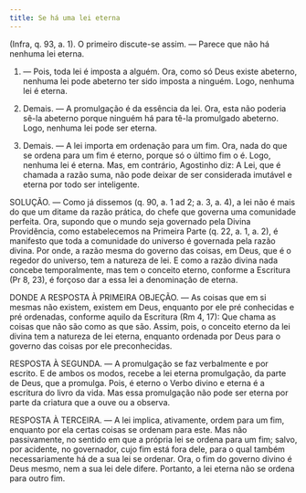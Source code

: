 ```yaml
---
title: Se há uma lei eterna
---
```


(Infra, q. 93, a. 1).
  O primeiro discute-se assim. — Parece que não há nenhuma lei eterna.  

1. — Pois, toda lei é imposta a alguém. Ora, como só Deus existe abeterno, nenhuma lei pode abeterno ter sido imposta a ninguém. Logo, nenhuma lei é eterna.  

2. Demais. — A promulgação é da essência da lei. Ora, esta não poderia sê-la abeterno porque ninguém há para tê-la promulgado abeterno. Logo, nenhuma lei pode ser eterna.  

3. Demais. — A lei importa em ordenação para um fim. Ora, nada do que se ordena para um fim é eterno, porque só o último fim o é. Logo, nenhuma lei é eterna.  Mas, em contrário, Agostinho diz: A Lei, que é chamada a razão suma, não pode deixar de ser considerada imutável e eterna por todo ser inteligente.  

SOLUÇÃO. — Como já dissemos (q. 90, a. 1 ad 2; a. 3, a. 4), a lei não é mais do que um ditame da razão prática, do chefe que governa uma comunidade perfeita. Ora, supondo que o mundo seja governado pela Divina Providência, como estabelecemos na Primeira Parte (q. 22, a. 1, a. 2), é manifesto que toda a comunidade do universo é governada pela razão divina. Por onde, a razão mesma do governo das coisas, em Deus, que é o regedor do universo, tem a natureza de lei. E como a razão divina nada concebe temporalmente, mas tem o conceito eterno, conforme a Escritura (Pr 8, 23), é forçoso dar a essa lei a denominação de eterna.  

DONDE A RESPOSTA À PRIMEIRA OBJEÇÃO. — As coisas que em si mesmas não existem, existem em Deus, enquanto por ele pré conhecidas e pré ordenadas, conforme aquilo da Escritura (Rm 4, 17): Que chama as coisas que não são como as que são. Assim, pois, o conceito eterno da lei divina tem a natureza de lei eterna, enquanto ordenada por Deus para o governo das coisas por ele preconhecidas.  

RESPOSTA À SEGUNDA. — A promulgação se faz verbalmente e por escrito. E de ambos os modos, recebe a lei eterna promulgação, da parte de Deus, que a promulga. Pois, é eterno o Verbo divino e eterna é a escritura do livro da vida. Mas essa promulgação não pode ser eterna por parte da criatura que a ouve ou a observa.  

RESPOSTA À TERCEIRA. — A lei implica, ativamente, ordem para um fim, enquanto por ela certas coisas se ordenam para este. Mas não passivamente, no sentido em que a própria lei se ordena para um fim; salvo, por acidente, no governador, cujo fim está fora dele, para o qual também necessariamente há de a sua lei se ordenar. Ora, o fim do governo divino é Deus mesmo, nem a sua lei dele difere. Portanto, a lei eterna não se ordena para outro fim.